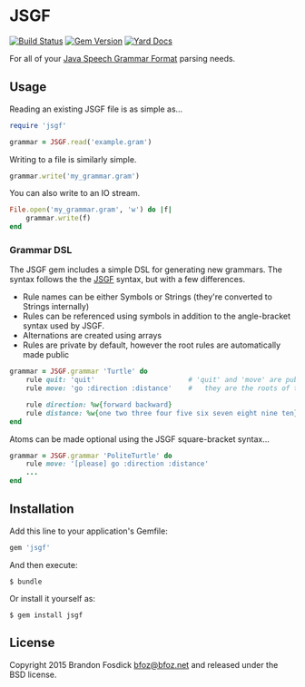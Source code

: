 JSGF
====

[![Build Status](https://travis-ci.org/bfoz/jsgf-ruby.png)](https://travis-ci.org/bfoz/jsgf-ruby)
[![Gem Version](https://badge.fury.io/rb/jsgf.svg)](http://badge.fury.io/rb/jsgf)
[![Yard Docs](http://img.shields.io/badge/yard-docs-blue.svg?style=flat)](http://www.rubydoc.info/gems/jsgf/frames)

For all of your [Java Speech Grammar Format](http://www.w3.org/TR/jsgf/) parsing needs.

Usage
-----

Reading an existing JSGF file is as simple as...

```ruby
require 'jsgf'

grammar = JSGF.read('example.gram')
```

Writing to a file is similarly simple.

```ruby
grammar.write('my_grammar.gram')
```

You can also write to an IO stream.

```ruby
File.open('my_grammar.gram', 'w') do |f|
    grammar.write(f)
end
```

### Grammar DSL

The JSGF gem includes a simple DSL for generating new grammars. The syntax follows the
the [JSGF](http://www.w3.org/TR/jsgf/) syntax, but with a few differences.

- Rule names can be either Symbols or Strings (they're converted to Strings internally)
- Rules can be referenced using symbols in addition to the angle-bracket syntax used by JSGF.
- Alternations are created using arrays
- Rules are private by default, however the root rules are automatically made public

```ruby
grammar = JSGF.grammar 'Turtle' do
    rule quit: 'quit'                       # 'quit' and 'move' are public because
    rule move: 'go :direction :distance'    #   they are the roots of the grammar tree

    rule direction: %w{forward backward}
    rule distance: %w{one two three four five six seven eight nine ten}
end
```

Atoms can be made optional using the JSGF square-bracket syntax...

```ruby
grammar = JSGF.grammar 'PoliteTurtle' do
    rule move: '[please] go :direction :distance'
    ...
end
```

Installation
------------

Add this line to your application's Gemfile:

```ruby
gem 'jsgf'
```

And then execute:

    $ bundle

Or install it yourself as:

    $ gem install jsgf

License
-------

Copyright 2015 Brandon Fosdick <bfoz@bfoz.net> and released under the BSD license.
